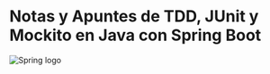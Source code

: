 # Notas y Apuntes de TDD, JUnit y Mockito en Java con Spring Boot

![Spring logo](https://upload.wikimedia.org/wikipedia/commons/thumb/7/79/Spring_Boot.svg/512px-Spring_Boot.svg.png)
